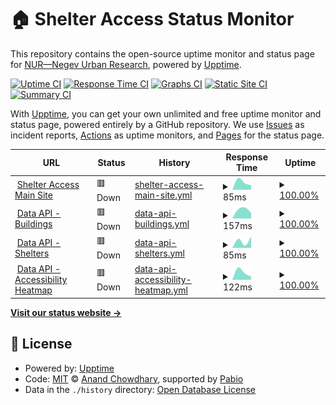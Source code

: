 # 🏠 Shelter Access Status Monitor

This repository contains the open-source uptime monitor and status page for [NUR—Negev Urban Research](https://nurlab.org/), powered by [Upptime](https://github.com/upptime/upptime).

[![Uptime CI](https://github.com/NegevUrbanResearch/upptime/workflows/Uptime%20CI/badge.svg)](https://github.com/NegevUrbanResearch/upptime/actions?query=workflow%3A%22Uptime+CI%22)
[![Response Time CI](https://github.com/NegevUrbanResearch/upptime/workflows/Response%20Time%20CI/badge.svg)](https://github.com/NegevUrbanResearch/upptime/actions?query=workflow%3A%22Response+Time+CI%22)
[![Graphs CI](https://github.com/NegevUrbanResearch/upptime/workflows/Graphs%20CI/badge.svg)](https://github.com/NegevUrbanResearch/upptime/actions?query=workflow%3A%22Graphs+CI%22)
[![Static Site CI](https://github.com/NegevUrbanResearch/upptime/workflows/Static%20Site%20CI/badge.svg)](https://github.com/NegevUrbanResearch/upptime/actions?query=workflow%3A%22Static+Site+CI%22)
[![Summary CI](https://github.com/NegevUrbanResearch/upptime/workflows/Summary%20CI/badge.svg)](https://github.com/NegevUrbanResearch/upptime/actions?query=workflow%3A%22Summary+CI%22)

With [Upptime](https://upptime.js.org), you can get your own unlimited and free uptime monitor and status page, powered entirely by a GitHub repository. We use [Issues](https://github.com/NegevUrbanResearch/upptime/issues) as incident reports, [Actions](https://github.com/NegevUrbanResearch/upptime/actions) as uptime monitors, and [Pages](https://negevurbanresearch.github.io/upptime/) for the status page.

<!--start: status pages-->
<!-- This summary is generated by Upptime (https://github.com/upptime/upptime) -->
<!-- Do not edit this manually, your changes will be overwritten -->
<!-- prettier-ignore -->
| URL | Status | History | Response Time | Uptime |
| --- | ------ | ------- | ------------- | ------ |
| <img alt="" src="🏠" height="13"> [Shelter Access Main Site](https://negevurbanresearch.github.io/shelter_access/) | 🟥 Down | [shelter-access-main-site.yml](https://github.com/NegevUrbanResearch/upptime/commits/HEAD/history/shelter-access-main-site.yml) | <details><summary><img alt="Response time graph" src="./graphs/shelter-access-main-site/response-time-week.png" height="20"> 85ms</summary><br><a href="https://NegevUrbanResearch.github.io/upptime/history/shelter-access-main-site"><img alt="Response time 85" src="https://img.shields.io/endpoint?url=https%3A%2F%2Fraw.githubusercontent.com%2FNegevUrbanResearch%2Fupptime%2FHEAD%2Fapi%2Fshelter-access-main-site%2Fresponse-time.json"></a><br><a href="https://NegevUrbanResearch.github.io/upptime/history/shelter-access-main-site"><img alt="24-hour response time 85" src="https://img.shields.io/endpoint?url=https%3A%2F%2Fraw.githubusercontent.com%2FNegevUrbanResearch%2Fupptime%2FHEAD%2Fapi%2Fshelter-access-main-site%2Fresponse-time-day.json"></a><br><a href="https://NegevUrbanResearch.github.io/upptime/history/shelter-access-main-site"><img alt="7-day response time 85" src="https://img.shields.io/endpoint?url=https%3A%2F%2Fraw.githubusercontent.com%2FNegevUrbanResearch%2Fupptime%2FHEAD%2Fapi%2Fshelter-access-main-site%2Fresponse-time-week.json"></a><br><a href="https://NegevUrbanResearch.github.io/upptime/history/shelter-access-main-site"><img alt="30-day response time 85" src="https://img.shields.io/endpoint?url=https%3A%2F%2Fraw.githubusercontent.com%2FNegevUrbanResearch%2Fupptime%2FHEAD%2Fapi%2Fshelter-access-main-site%2Fresponse-time-month.json"></a><br><a href="https://NegevUrbanResearch.github.io/upptime/history/shelter-access-main-site"><img alt="1-year response time 85" src="https://img.shields.io/endpoint?url=https%3A%2F%2Fraw.githubusercontent.com%2FNegevUrbanResearch%2Fupptime%2FHEAD%2Fapi%2Fshelter-access-main-site%2Fresponse-time-year.json"></a></details> | <details><summary><a href="https://NegevUrbanResearch.github.io/upptime/history/shelter-access-main-site">100.00%</a></summary><a href="https://NegevUrbanResearch.github.io/upptime/history/shelter-access-main-site"><img alt="All-time uptime 100.00%" src="https://img.shields.io/endpoint?url=https%3A%2F%2Fraw.githubusercontent.com%2FNegevUrbanResearch%2Fupptime%2FHEAD%2Fapi%2Fshelter-access-main-site%2Fuptime.json"></a><br><a href="https://NegevUrbanResearch.github.io/upptime/history/shelter-access-main-site"><img alt="24-hour uptime 100.00%" src="https://img.shields.io/endpoint?url=https%3A%2F%2Fraw.githubusercontent.com%2FNegevUrbanResearch%2Fupptime%2FHEAD%2Fapi%2Fshelter-access-main-site%2Fuptime-day.json"></a><br><a href="https://NegevUrbanResearch.github.io/upptime/history/shelter-access-main-site"><img alt="7-day uptime 100.00%" src="https://img.shields.io/endpoint?url=https%3A%2F%2Fraw.githubusercontent.com%2FNegevUrbanResearch%2Fupptime%2FHEAD%2Fapi%2Fshelter-access-main-site%2Fuptime-week.json"></a><br><a href="https://NegevUrbanResearch.github.io/upptime/history/shelter-access-main-site"><img alt="30-day uptime 100.00%" src="https://img.shields.io/endpoint?url=https%3A%2F%2Fraw.githubusercontent.com%2FNegevUrbanResearch%2Fupptime%2FHEAD%2Fapi%2Fshelter-access-main-site%2Fuptime-month.json"></a><br><a href="https://NegevUrbanResearch.github.io/upptime/history/shelter-access-main-site"><img alt="1-year uptime 100.00%" src="https://img.shields.io/endpoint?url=https%3A%2F%2Fraw.githubusercontent.com%2FNegevUrbanResearch%2Fupptime%2FHEAD%2Fapi%2Fshelter-access-main-site%2Fuptime-year.json"></a></details>
| <img alt="" src="🏗️" height="13"> [Data API - Buildings](https://negevurbanresearch.github.io/shelter_access/data/buildings_light.geojson) | 🟥 Down | [data-api-buildings.yml](https://github.com/NegevUrbanResearch/upptime/commits/HEAD/history/data-api-buildings.yml) | <details><summary><img alt="Response time graph" src="./graphs/data-api-buildings/response-time-week.png" height="20"> 157ms</summary><br><a href="https://NegevUrbanResearch.github.io/upptime/history/data-api-buildings"><img alt="Response time 157" src="https://img.shields.io/endpoint?url=https%3A%2F%2Fraw.githubusercontent.com%2FNegevUrbanResearch%2Fupptime%2FHEAD%2Fapi%2Fdata-api-buildings%2Fresponse-time.json"></a><br><a href="https://NegevUrbanResearch.github.io/upptime/history/data-api-buildings"><img alt="24-hour response time 157" src="https://img.shields.io/endpoint?url=https%3A%2F%2Fraw.githubusercontent.com%2FNegevUrbanResearch%2Fupptime%2FHEAD%2Fapi%2Fdata-api-buildings%2Fresponse-time-day.json"></a><br><a href="https://NegevUrbanResearch.github.io/upptime/history/data-api-buildings"><img alt="7-day response time 157" src="https://img.shields.io/endpoint?url=https%3A%2F%2Fraw.githubusercontent.com%2FNegevUrbanResearch%2Fupptime%2FHEAD%2Fapi%2Fdata-api-buildings%2Fresponse-time-week.json"></a><br><a href="https://NegevUrbanResearch.github.io/upptime/history/data-api-buildings"><img alt="30-day response time 157" src="https://img.shields.io/endpoint?url=https%3A%2F%2Fraw.githubusercontent.com%2FNegevUrbanResearch%2Fupptime%2FHEAD%2Fapi%2Fdata-api-buildings%2Fresponse-time-month.json"></a><br><a href="https://NegevUrbanResearch.github.io/upptime/history/data-api-buildings"><img alt="1-year response time 157" src="https://img.shields.io/endpoint?url=https%3A%2F%2Fraw.githubusercontent.com%2FNegevUrbanResearch%2Fupptime%2FHEAD%2Fapi%2Fdata-api-buildings%2Fresponse-time-year.json"></a></details> | <details><summary><a href="https://NegevUrbanResearch.github.io/upptime/history/data-api-buildings">100.00%</a></summary><a href="https://NegevUrbanResearch.github.io/upptime/history/data-api-buildings"><img alt="All-time uptime 100.00%" src="https://img.shields.io/endpoint?url=https%3A%2F%2Fraw.githubusercontent.com%2FNegevUrbanResearch%2Fupptime%2FHEAD%2Fapi%2Fdata-api-buildings%2Fuptime.json"></a><br><a href="https://NegevUrbanResearch.github.io/upptime/history/data-api-buildings"><img alt="24-hour uptime 100.00%" src="https://img.shields.io/endpoint?url=https%3A%2F%2Fraw.githubusercontent.com%2FNegevUrbanResearch%2Fupptime%2FHEAD%2Fapi%2Fdata-api-buildings%2Fuptime-day.json"></a><br><a href="https://NegevUrbanResearch.github.io/upptime/history/data-api-buildings"><img alt="7-day uptime 100.00%" src="https://img.shields.io/endpoint?url=https%3A%2F%2Fraw.githubusercontent.com%2FNegevUrbanResearch%2Fupptime%2FHEAD%2Fapi%2Fdata-api-buildings%2Fuptime-week.json"></a><br><a href="https://NegevUrbanResearch.github.io/upptime/history/data-api-buildings"><img alt="30-day uptime 100.00%" src="https://img.shields.io/endpoint?url=https%3A%2F%2Fraw.githubusercontent.com%2FNegevUrbanResearch%2Fupptime%2FHEAD%2Fapi%2Fdata-api-buildings%2Fuptime-month.json"></a><br><a href="https://NegevUrbanResearch.github.io/upptime/history/data-api-buildings"><img alt="1-year uptime 100.00%" src="https://img.shields.io/endpoint?url=https%3A%2F%2Fraw.githubusercontent.com%2FNegevUrbanResearch%2Fupptime%2FHEAD%2Fapi%2Fdata-api-buildings%2Fuptime-year.json"></a></details>
| <img alt="" src="🛡️" height="13"> [Data API - Shelters](https://negevurbanresearch.github.io/shelter_access/data/shelters.geojson) | 🟥 Down | [data-api-shelters.yml](https://github.com/NegevUrbanResearch/upptime/commits/HEAD/history/data-api-shelters.yml) | <details><summary><img alt="Response time graph" src="./graphs/data-api-shelters/response-time-week.png" height="20"> 85ms</summary><br><a href="https://NegevUrbanResearch.github.io/upptime/history/data-api-shelters"><img alt="Response time 85" src="https://img.shields.io/endpoint?url=https%3A%2F%2Fraw.githubusercontent.com%2FNegevUrbanResearch%2Fupptime%2FHEAD%2Fapi%2Fdata-api-shelters%2Fresponse-time.json"></a><br><a href="https://NegevUrbanResearch.github.io/upptime/history/data-api-shelters"><img alt="24-hour response time 85" src="https://img.shields.io/endpoint?url=https%3A%2F%2Fraw.githubusercontent.com%2FNegevUrbanResearch%2Fupptime%2FHEAD%2Fapi%2Fdata-api-shelters%2Fresponse-time-day.json"></a><br><a href="https://NegevUrbanResearch.github.io/upptime/history/data-api-shelters"><img alt="7-day response time 85" src="https://img.shields.io/endpoint?url=https%3A%2F%2Fraw.githubusercontent.com%2FNegevUrbanResearch%2Fupptime%2FHEAD%2Fapi%2Fdata-api-shelters%2Fresponse-time-week.json"></a><br><a href="https://NegevUrbanResearch.github.io/upptime/history/data-api-shelters"><img alt="30-day response time 85" src="https://img.shields.io/endpoint?url=https%3A%2F%2Fraw.githubusercontent.com%2FNegevUrbanResearch%2Fupptime%2FHEAD%2Fapi%2Fdata-api-shelters%2Fresponse-time-month.json"></a><br><a href="https://NegevUrbanResearch.github.io/upptime/history/data-api-shelters"><img alt="1-year response time 85" src="https://img.shields.io/endpoint?url=https%3A%2F%2Fraw.githubusercontent.com%2FNegevUrbanResearch%2Fupptime%2FHEAD%2Fapi%2Fdata-api-shelters%2Fresponse-time-year.json"></a></details> | <details><summary><a href="https://NegevUrbanResearch.github.io/upptime/history/data-api-shelters">100.00%</a></summary><a href="https://NegevUrbanResearch.github.io/upptime/history/data-api-shelters"><img alt="All-time uptime 100.00%" src="https://img.shields.io/endpoint?url=https%3A%2F%2Fraw.githubusercontent.com%2FNegevUrbanResearch%2Fupptime%2FHEAD%2Fapi%2Fdata-api-shelters%2Fuptime.json"></a><br><a href="https://NegevUrbanResearch.github.io/upptime/history/data-api-shelters"><img alt="24-hour uptime 100.00%" src="https://img.shields.io/endpoint?url=https%3A%2F%2Fraw.githubusercontent.com%2FNegevUrbanResearch%2Fupptime%2FHEAD%2Fapi%2Fdata-api-shelters%2Fuptime-day.json"></a><br><a href="https://NegevUrbanResearch.github.io/upptime/history/data-api-shelters"><img alt="7-day uptime 100.00%" src="https://img.shields.io/endpoint?url=https%3A%2F%2Fraw.githubusercontent.com%2FNegevUrbanResearch%2Fupptime%2FHEAD%2Fapi%2Fdata-api-shelters%2Fuptime-week.json"></a><br><a href="https://NegevUrbanResearch.github.io/upptime/history/data-api-shelters"><img alt="30-day uptime 100.00%" src="https://img.shields.io/endpoint?url=https%3A%2F%2Fraw.githubusercontent.com%2FNegevUrbanResearch%2Fupptime%2FHEAD%2Fapi%2Fdata-api-shelters%2Fuptime-month.json"></a><br><a href="https://NegevUrbanResearch.github.io/upptime/history/data-api-shelters"><img alt="1-year uptime 100.00%" src="https://img.shields.io/endpoint?url=https%3A%2F%2Fraw.githubusercontent.com%2FNegevUrbanResearch%2Fupptime%2FHEAD%2Fapi%2Fdata-api-shelters%2Fuptime-year.json"></a></details>
| <img alt="" src="🗺️" height="13"> [Data API - Accessibility Heatmap](https://negevurbanresearch.github.io/shelter_access/data/accessibility_heatmap.json) | 🟥 Down | [data-api-accessibility-heatmap.yml](https://github.com/NegevUrbanResearch/upptime/commits/HEAD/history/data-api-accessibility-heatmap.yml) | <details><summary><img alt="Response time graph" src="./graphs/data-api-accessibility-heatmap/response-time-week.png" height="20"> 122ms</summary><br><a href="https://NegevUrbanResearch.github.io/upptime/history/data-api-accessibility-heatmap"><img alt="Response time 122" src="https://img.shields.io/endpoint?url=https%3A%2F%2Fraw.githubusercontent.com%2FNegevUrbanResearch%2Fupptime%2FHEAD%2Fapi%2Fdata-api-accessibility-heatmap%2Fresponse-time.json"></a><br><a href="https://NegevUrbanResearch.github.io/upptime/history/data-api-accessibility-heatmap"><img alt="24-hour response time 122" src="https://img.shields.io/endpoint?url=https%3A%2F%2Fraw.githubusercontent.com%2FNegevUrbanResearch%2Fupptime%2FHEAD%2Fapi%2Fdata-api-accessibility-heatmap%2Fresponse-time-day.json"></a><br><a href="https://NegevUrbanResearch.github.io/upptime/history/data-api-accessibility-heatmap"><img alt="7-day response time 122" src="https://img.shields.io/endpoint?url=https%3A%2F%2Fraw.githubusercontent.com%2FNegevUrbanResearch%2Fupptime%2FHEAD%2Fapi%2Fdata-api-accessibility-heatmap%2Fresponse-time-week.json"></a><br><a href="https://NegevUrbanResearch.github.io/upptime/history/data-api-accessibility-heatmap"><img alt="30-day response time 122" src="https://img.shields.io/endpoint?url=https%3A%2F%2Fraw.githubusercontent.com%2FNegevUrbanResearch%2Fupptime%2FHEAD%2Fapi%2Fdata-api-accessibility-heatmap%2Fresponse-time-month.json"></a><br><a href="https://NegevUrbanResearch.github.io/upptime/history/data-api-accessibility-heatmap"><img alt="1-year response time 122" src="https://img.shields.io/endpoint?url=https%3A%2F%2Fraw.githubusercontent.com%2FNegevUrbanResearch%2Fupptime%2FHEAD%2Fapi%2Fdata-api-accessibility-heatmap%2Fresponse-time-year.json"></a></details> | <details><summary><a href="https://NegevUrbanResearch.github.io/upptime/history/data-api-accessibility-heatmap">100.00%</a></summary><a href="https://NegevUrbanResearch.github.io/upptime/history/data-api-accessibility-heatmap"><img alt="All-time uptime 100.00%" src="https://img.shields.io/endpoint?url=https%3A%2F%2Fraw.githubusercontent.com%2FNegevUrbanResearch%2Fupptime%2FHEAD%2Fapi%2Fdata-api-accessibility-heatmap%2Fuptime.json"></a><br><a href="https://NegevUrbanResearch.github.io/upptime/history/data-api-accessibility-heatmap"><img alt="24-hour uptime 100.00%" src="https://img.shields.io/endpoint?url=https%3A%2F%2Fraw.githubusercontent.com%2FNegevUrbanResearch%2Fupptime%2FHEAD%2Fapi%2Fdata-api-accessibility-heatmap%2Fuptime-day.json"></a><br><a href="https://NegevUrbanResearch.github.io/upptime/history/data-api-accessibility-heatmap"><img alt="7-day uptime 100.00%" src="https://img.shields.io/endpoint?url=https%3A%2F%2Fraw.githubusercontent.com%2FNegevUrbanResearch%2Fupptime%2FHEAD%2Fapi%2Fdata-api-accessibility-heatmap%2Fuptime-week.json"></a><br><a href="https://NegevUrbanResearch.github.io/upptime/history/data-api-accessibility-heatmap"><img alt="30-day uptime 100.00%" src="https://img.shields.io/endpoint?url=https%3A%2F%2Fraw.githubusercontent.com%2FNegevUrbanResearch%2Fupptime%2FHEAD%2Fapi%2Fdata-api-accessibility-heatmap%2Fuptime-month.json"></a><br><a href="https://NegevUrbanResearch.github.io/upptime/history/data-api-accessibility-heatmap"><img alt="1-year uptime 100.00%" src="https://img.shields.io/endpoint?url=https%3A%2F%2Fraw.githubusercontent.com%2FNegevUrbanResearch%2Fupptime%2FHEAD%2Fapi%2Fdata-api-accessibility-heatmap%2Fuptime-year.json"></a></details>

<!--end: status pages-->

[**Visit our status website →**](https://negevurbanresearch.github.io/upptime/)

## 📄 License

- Powered by: [Upptime](https://github.com/upptime/upptime)
- Code: [MIT](./LICENSE) © [Anand Chowdhary](https://anandchowdhary.com), supported by [Pabio](https://pabio.com)
- Data in the `./history` directory: [Open Database License](https://opendatacommons.org/licenses/odbl/1-0/)
